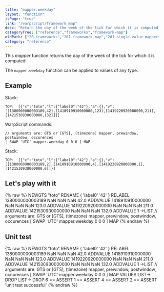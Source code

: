 ```yaml
---
title: "mapper.weekday"
layout: "function"
isPage: "true"
link: "/warpscript/framework_map"
desc: "Return the day of the week of the tick for which it is computed"
categoryTree: ["reference","frameworks","framework-map"]
oldPath: ["20-frameworks","201-framework-map","201-single-value-mappers","278-mapper_weekday.html.md"]
category: "reference"
---
```

 

This *mapper* function returns the day of the week of the tick for which it is computed.

The `mapper.weekday` function can be applied to values of any type.


## Example ##

Stack:

    TOP:  [{"c":"toto","l":{"label0":"42"},"a":{},"v":[[1380000000003189,42],[1418910910000000,123],[1419220920000000,211],[1421530930000000,132]]}]

WarpScript commands:

    // arguments are: GTS or [GTS], (timezone) mapper, prewindow, postwindow, occurences
    [ SWAP 'UTC' mapper.weekday 0 0 0 ] MAP

Stack: 

    TOP:  [{"c":"toto","l":{"label0":"42"},"a":{},"v":[[1380000000003189,2],[1418910910000000,4],[1419220920000000,1],[1421530930000000,6]]}]

## Let's play with it ##

{% raw %}
<warp10-warpscript-widget>NEWGTS "toto" RENAME 
{ 'label0' '42' } RELABEL
1380000000003189 NaN NaN NaN  42.0 ADDVALUE
1418910910000000 NaN NaN NaN 123.0 ADDVALUE
1419220920000000 NaN NaN NaN 211.0 ADDVALUE
1421530930000000 NaN NaN NaN 132.0 ADDVALUE
1 ->LIST
// arguments are: GTS or [GTS], (timezone) mapper, prewindow, postwindow, occurences
[ SWAP 'UTC' mapper.weekday 0 0 0 ] MAP
</warp10-warpscript-widget>
{% endraw %}    


## Unit test ##

{% raw %}
<warp10-warpscript-widget>NEWGTS "toto" RENAME 
{ 'label0' '42' } RELABEL
1380000000003189 NaN NaN NaN  42.0 ADDVALUE
1418910910000000 NaN NaN NaN 123.0 ADDVALUE
1419220920000000 NaN NaN NaN 211.0 ADDVALUE
1421530930000000 NaN NaN NaN 132.0 ADDVALUE
1 ->LIST
// arguments are: GTS or [GTS], (timezone) mapper, prewindow, postwindow, occurences
[ SWAP 'UTC' mapper.weekday 0 0 0 ] MAP
VALUES LIST-> DROP
LIST-> DROP
6 == ASSERT
1 == ASSERT
4 == ASSERT
2 == ASSERT
'unit test successful'
</warp10-warpscript-widget>
{% endraw %}